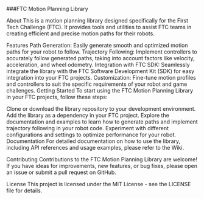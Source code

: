 ###FTC Motion Planning Library

About
This is a motion planning library designed specifically for the First Tech Challenge (FTC). It provides tools and utilities to assist FTC teams in creating efficient and precise motion paths for their robots.

Features
Path Generation: Easily generate smooth and optimized motion paths for your robot to follow.
Trajectory Following: Implement controllers to accurately follow generated paths, taking into account factors like velocity, acceleration, and wheel odometry.
Integration with FTC SDK: Seamlessly integrate the library with the FTC Software Development Kit (SDK) for easy integration into your FTC projects.
Customization: Fine-tune motion profiles and controllers to suit the specific requirements of your robot and game challenges.
Getting Started
To start using the FTC Motion Planning Library in your FTC projects, follow these steps:

Clone or download the library repository to your development environment.
Add the library as a dependency in your FTC project.
Explore the documentation and examples to learn how to generate paths and implement trajectory following in your robot code.
Experiment with different configurations and settings to optimize performance for your robot.
Documentation
For detailed documentation on how to use the library, including API references and usage examples, please refer to the Wiki.

Contributing
Contributions to the FTC Motion Planning Library are welcome! If you have ideas for improvements, new features, or bug fixes, please open an issue or submit a pull request on GitHub.

License
This project is licensed under the MIT License - see the LICENSE file for details.

